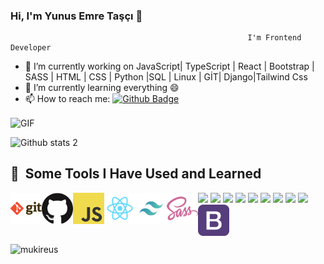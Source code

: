 ### Hi, I'm Yunus Emre Taşçı 👋

                                                         I'm Frontend Developer

- 🔭 I’m currently working on JavaScript| TypeScript | React | Bootstrap | SASS | HTML | CSS | Python |SQL | Linux | GİT| Django|Tailwind Css
- 🌱 I’m currently learning everything 😄
- 📫 How to reach me: [![Github Badge](https://img.shields.io/badge/-Github-000?style=quare&labelColor=000&logo=Github&logoColor=white&link=link)](www.github.com/Yunus-Emre-Tasci)

<img align="center" alt="GIF" src="https://github.com/abhisheknaiidu/abhisheknaiidu/blob/master/code.gif?raw=true" width="500" height="320" />


![Github stats 2](https://github-readme-stats.vercel.app/api?username=Yunus-Emre-Tasci&show_icons=true&theme=radical)


<h2> 🚀 &nbsp;Some Tools I Have Used and Learned</h2>
<p align="left">
 <img width="50px" src="https://cdn.jsdelivr.net/gh/devicons/devicon/icons/yarn/yarn-original.svg" />
 <img width="50px" src="https://cdn.jsdelivr.net/gh/devicons/devicon/icons/typescript/typescript-original.svg" />
 <img  width="50px" src="https://cdn.jsdelivr.net/gh/devicons/devicon/icons/npm/npm-original-wordmark.svg" />
 <img width="50px"  src="https://cdn.jsdelivr.net/gh/devicons/devicon/icons/css3/css3-original.svg" />
<img width="50px" src="https://cdn.jsdelivr.net/gh/devicons/devicon/icons/html5/html5-original-wordmark.svg" />
<img  width="50px" src="https://cdn.jsdelivr.net/gh/devicons/devicon/icons/vscode/vscode-original.svg" />
<img align="left" alt="Git" width="50px" src="https://raw.githubusercontent.com/github/explore/80688e429a7d4ef2fca1e82350fe8e3517d3494d/topics/git/git.png" />
 <img  width="50px"  src="https://cdn.jsdelivr.net/gh/devicons/devicon/icons/materialui/materialui-original.svg" />
<img align="left" alt="GitHub" width="50px" src="https://raw.githubusercontent.com/github/explore/78df643247d429f6cc873026c0622819ad797942/topics/github/github.png" />
<img  width="50px" src="https://cdn.jsdelivr.net/gh/devicons/devicon/icons/redux/redux-original.svg" />
<img align="left" alt="Javascript" width="50px" src="https://raw.githubusercontent.com/github/explore/cebd63002168a05a6a642f309227eefeccd92950/topics/javascript/javascript.png" />
<img align="left" alt="React" width="50px" src="https://raw.githubusercontent.com/github/explore/cebd63002168a05a6a642f309227eefeccd92950/topics/react/react.png" />
<img align="left" alt="tailwind" width="50px" src="https://raw.githubusercontent.com/github/explore/cebd63002168a05a6a642f309227eefeccd92950/topics/tailwind/tailwind.png" />
<img align="left" alt="Sass" width="50px" src="https://raw.githubusercontent.com/github/explore/cebd63002168a05a6a642f309227eefeccd92950/topics/sass/sass.png" />
<img align="left" alt="Bootstrap" width="50px" src="https://raw.githubusercontent.com/github/explore/cebd63002168a05a6a642f309227eefeccd92950/topics/bootstrap/bootstrap.png" />
 <img width="50px" src="https://cdn.jsdelivr.net/gh/devicons/devicon/icons/firebase/firebase-plain.svg" />
</p>

<br/><br/>

<img width="700rem" height="180em" align="center" src="https://github-readme-stats.vercel.app/api/top-langs?username=MuratCamurlu&show_icons=true&locale=en&layout=compact&langs_count=8&theme=algolia" alt="mukireus"/>



